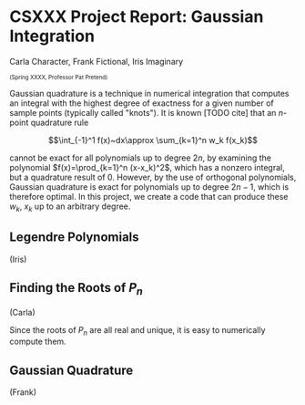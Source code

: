 # CSXXX Project Report: Gaussian Integration

Carla Character,
Frank Fictional,
Iris Imaginary

<sup><sub>(Spring XXXX, Professor Pat Pretend)</sub></sup>

Gaussian quadrature is a technique in numerical integration that computes an integral with the highest degree of exactness for a given number of sample points (typically called "knots").
It is known [TODO cite] that an $n$-point quadrature rule

$$\int_{-1}^1 f(x)~dx\approx \sum_{k=1}^n w_k f(x_k)$$

cannot be exact for all polynomials up to degree $2n$, by examining the polynomial $f(x)=\prod_{k=1}^n (x-x_k)^2$, which has a nonzero integral, but a quadrature result of 0. However, by the use of orthogonal polynomials, Gaussian quadrature is exact for polynomials up to degree $2n-1$, which is therefore optimal. In this project, we create a code that can produce these $w_k$, $x_k$ up to an arbitrary degree.

## Legendre Polynomials

(Iris)

## Finding the Roots of $P_n$

(Carla)

Since the roots of $P_n$ are all real and unique, it is easy to numerically compute them.

## Gaussian Quadrature

(Frank)
